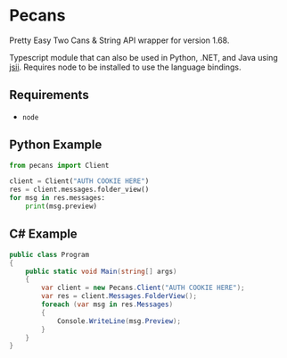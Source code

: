# Pecans

Pretty Easy Two Cans & String API wrapper for version 1.68.

Typescript module that can also be used in Python, .NET, and Java using
[jsii](https://github.com/aws/jsii). Requires node to be installed to use the
language bindings.

## Requirements

- `node`

## Python Example

```py
from pecans import Client

client = Client("AUTH COOKIE HERE")
res = client.messages.folder_view()
for msg in res.messages:
    print(msg.preview)
```

## C# Example

```cs
public class Program
{
    public static void Main(string[] args)
    {
        var client = new Pecans.Client("AUTH COOKIE HERE");
        var res = client.Messages.FolderView();
        foreach (var msg in res.Messages)
        {
            Console.WriteLine(msg.Preview);
        }
    }
}
```

